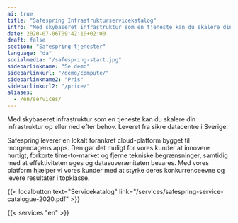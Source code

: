 ```yaml
---
ai: true
title: "Safespring Infrastrukturservicekatalog"
intro: "Med skybaseret infrastruktur som en tjeneste kan du skalere din infrastruktur op eller ned efter behov. Leveret fra sikre datacentre i Sverige."
date: 2020-07-06T09:42:10+02:00
draft: false
section: "Safespring-tjenester"
language: "da"
socialmedia: "/safespring-start.jpg"
sidebarlinkname: "Se demo"
sidebarlinkurl: "/demo/compute/"
sidebarlinkname2: "Pris"
sidebarlinkurl2: "/price/"
aliases:
  - /en/services/
---
```

<div class="ingress"><p>Med skybaseret infrastruktur som en tjeneste kan du skalere din infrastruktur op eller ned efter behov. Leveret fra sikre datacentre i Sverige.</p></div>

Safespring leverer en lokalt forankret cloud-platform bygget til morgendagens apps. Den gør det muligt for vores kunder at innovere hurtigt, forkorte time-to-market og fjerne tekniske begrænsninger, samtidig med at effektiviteten øges og datasuveræniteten bevares. Med vores platform hjælper vi vores kunder med at styrke deres konkurrenceevne og levere resultater i topklasse.

{{< localbutton text="Servicekatalog" link="/services/safespring-service-catalogue-2020.pdf" >}}

<div class="flexcontainer-shortcode" style="">

{{< services "en" >}}

</div>